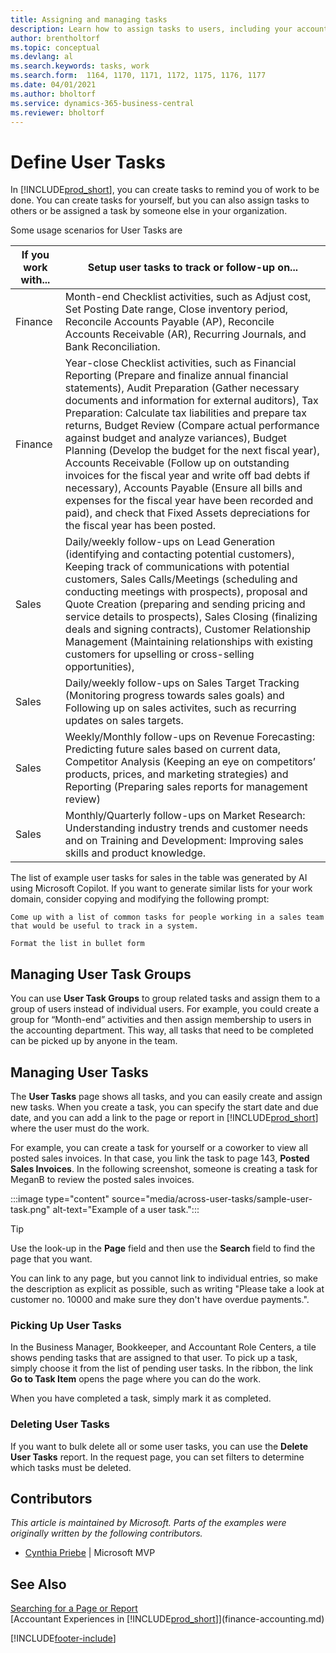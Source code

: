 ```yaml
---
title: Assigning and managing tasks
description: Learn how to assign tasks to users, including your accountant, in Business Central, and how you pick up and complete tasks.
author: brentholtorf
ms.topic: conceptual
ms.devlang: al
ms.search.keywords: tasks, work
ms.search.form:  1164, 1170, 1171, 1172, 1175, 1176, 1177
ms.date: 04/01/2021
ms.author: bholtorf
ms.service: dynamics-365-business-central
ms.reviewer: bholtorf
---
```

# Define User Tasks

In [!INCLUDE[prod_short](includes/prod_short.md)], you can create tasks to remind you of work to be done. You can create tasks for yourself, but you can also assign tasks to others or be assigned a task by someone else in your organization.  

Some usage scenarios for User Tasks are 

| If you work with... | Setup user tasks to track or follow-up on... |
| ------------------- | ---------------------------- |
| Finance             | Month-end Checklist activities, such as Adjust cost, Set Posting Date range, Close inventory period, Reconcile Accounts Payable (AP), Reconcile Accounts Receivable (AR), Recurring Journals, and Bank Reconciliation. |
| Finance             | Year-close Checklist activities, such as Financial Reporting (Prepare and finalize annual financial statements), Audit Preparation (Gather necessary documents and information for external auditors), Tax Preparation: Calculate tax liabilities and prepare tax returns, Budget Review (Compare actual performance against budget and analyze variances), Budget Planning (Develop the budget for the next fiscal year), Accounts Receivable (Follow up on outstanding invoices for the fiscal year and write off bad debts if necessary), Accounts Payable (Ensure all bills and expenses for the fiscal year have been recorded and paid), and check that Fixed Assets depreciations for the fiscal year has been posted. |
| Sales               | Daily/weekly follow-ups on Lead Generation (identifying and contacting potential customers), Keeping track of communications with potential customers, Sales Calls/Meetings (scheduling and conducting meetings with prospects), proposal and Quote Creation (preparing and sending pricing and service details to prospects), Sales Closing (finalizing deals and signing contracts), Customer Relationship Management (Maintaining relationships with existing customers for upselling or cross-selling opportunities), 
| Sales               | Daily/weekly follow-ups on Sales Target Tracking (Monitoring progress towards sales goals) and Following up on sales activites, such as recurring updates on sales targets. |
| Sales               | Weekly/Monthly follow-ups on Revenue Forecasting: Predicting future sales based on current data, Competitor Analysis (Keeping an eye on competitors’ products, prices, and marketing strategies) and Reporting (Preparing sales reports for management review) |
| Sales               | Monthly/Quarterly follow-ups on Market Research: Understanding industry trends and customer needs and on Training and Development: Improving sales skills and product knowledge. |


The list of example user tasks for sales in the table was generated by AI using Microsoft Copilot. If you want to generate similar lists for your work domain, consider copying and modifying the following prompt:

```Copilot prompt
Come up with a list of common tasks for people working in a sales team that would be useful to track in a system. 

Format the list in bullet form
```

## Managing User Task Groups

You can use **User Task Groups** to group related tasks and assign them to a group of users instead of individual users. For example, you could create a group for “Month-end” activities and then assign membership to users in the accounting department. This way, all tasks that need to be completed can be picked up by anyone in the team.

## Managing User Tasks

The **User Tasks** page shows all tasks, and you can easily create and assign new tasks. When you create a task, you can specify the start date and due date, and you can add a link to the page or report in [!INCLUDE[prod_short](includes/prod_short.md)] where the user must do the work.  

For example, you can create a task for yourself or a coworker to view all posted sales invoices. In that case, you link the task to page 143, **Posted Sales Invoices**. In the following screenshot, someone is creating a task for MeganB to review the posted sales invoices.  

:::image type="content" source="media/across-user-tasks/sample-user-task.png" alt-text="Example of a user task.":::

> [!TIP]  
> Use the look-up in the **Page** field and then use the **Search** field to find the page that you want.  
>
> You can link to any page, but you cannot link to individual entries, so make the description as explicit as possible, such as writing "Please take a look at customer no. 10000 and make sure they don't have overdue payments.".

### Picking Up User Tasks

In the Business Manager, Bookkeeper, and Accountant Role Centers, a tile shows pending tasks that are assigned to that user. To pick up a task, simply choose it from the list of pending user tasks. In the ribbon, the link **Go to Task Item** opens the page where you can do the work.  

When you have completed a task, simply mark it as completed.  

### Deleting User Tasks

If you want to bulk delete all or some user tasks, you can use the **Delete User Tasks** report. In the request page, you can set filters to determine which tasks must be deleted.  

## Contributors

*This article is maintained by Microsoft. Parts of the examples were originally written by the following contributors.*

* [Cynthia Priebe](https://www.linkedin.com/in/cynthia-priebe-dcp/) | Microsoft MVP

## See Also

[Searching for a Page or Report](ui-search.md)  
[Accountant Experiences in [!INCLUDE[prod_short](includes/prod_short.md)]](finance-accounting.md)  


[!INCLUDE[footer-include](includes/footer-banner.md)]